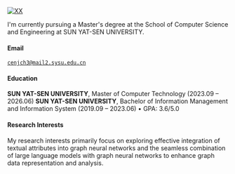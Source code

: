 [![XX](https://img.shields.io/badge/XX-github-blue?logo=github)](https://github.com/JasonCen-sweetdreams)

I'm currently pursuing a Master's degree at the School of Computer Science and Engineering at SUN YAT-SEN UNIVERSITY.

#### Email  
<code>cenjch3@mail2.sysu.edu.cn</code>  

#### Education  
**SUN YAT-SEN UNIVERSITY**, Master of Computer Technology (2023.09 – 2026.06)
**SUN YAT-SEN UNIVERSITY**, Bachelor of Information Management and Information System (2019.09 – 2023.06)
• GPA: 3.6/5.0   

#### Research Interests  
My research interests primarily focus on exploring effective integration of textual attributes into graph neural networks and the seamless combination of large language models with graph neural networks to enhance graph data representation and analysis.
